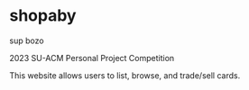 # shopaby
sup bozo

2023 SU-ACM Personal Project Competition 

This website allows users to list, browse, and trade/sell cards.
